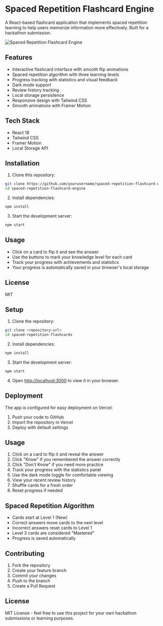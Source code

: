 # Spaced Repetition Flashcard Engine

A React-based flashcard application that implements spaced repetition learning to help users memorize information more effectively. Built for a hackathon submission.

![Spaced Repetition Flashcard Engine]([(https://spaced-repetition-flashcard-engine.vercel.app/flashcards)])

## Features

- Interactive flashcard interface with smooth flip animations
- Spaced repetition algorithm with three learning levels
- Progress tracking with statistics and visual feedback
- Dark mode support
- Review history tracking
- Local storage persistence
- Responsive design with Tailwind CSS
- Smooth animations with Framer Motion

## Tech Stack

- React 18
- Tailwind CSS
- Framer Motion
- Local Storage API

## Installation

1. Clone this repository:
```bash
git clone https://github.com/yourusername/spaced-repetition-flashcard-engine.git
cd spaced-repetition-flashcard-engine
```

2. Install dependencies:
```bash
npm install
```

3. Start the development server:
```bash
npm start
```

## Usage

- Click on a card to flip it and see the answer
- Use the buttons to mark your knowledge level for each card
- Track your progress with achievements and statistics
- Your progress is automatically saved in your browser's local storage

## License

MIT

## Setup

1. Clone the repository:
```bash
git clone <repository-url>
cd spaced-repetition-flashcards
```

2. Install dependencies:
```bash
npm install
```

3. Start the development server:
```bash
npm start
```

4. Open [http://localhost:3000](http://localhost:3000) to view it in your browser.

## Deployment

The app is configured for easy deployment on Vercel:

1. Push your code to GitHub
2. Import the repository in Vercel
3. Deploy with default settings

## Usage

1. Click on a card to flip it and reveal the answer
2. Click "Know" if you remembered the answer correctly
3. Click "Don't Know" if you need more practice
4. Track your progress with the statistics panel
5. Use the dark mode toggle for comfortable viewing
6. View your recent review history
7. Shuffle cards for a fresh order
8. Reset progress if needed

## Spaced Repetition Algorithm

- Cards start at Level 1 (New)
- Correct answers move cards to the next level
- Incorrect answers reset cards to Level 1
- Level 3 cards are considered "Mastered"
- Progress is saved automatically

## Contributing

1. Fork the repository
2. Create your feature branch
3. Commit your changes
4. Push to the branch
5. Create a Pull Request

## License

MIT License - feel free to use this project for your own hackathon submissions or learning purposes. 
